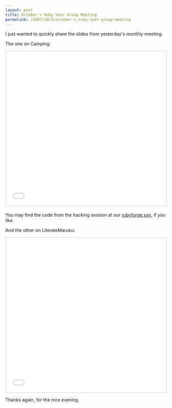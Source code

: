 ```yaml
---
layout: post
title: October's Ruby User Group Meeting
permalink: /2007/10/5/october-s-ruby-user-group-meeting
---
```


I just wanted to quickly share the slides from yesterday's monthly meeting.

The one on Camping:

<iframe src="//www.slideshare.net/slideshow/embed_code/key/rw9C3si6JHa6G2" width="595" height="485" frameborder="0" marginwidth="0" marginheight="0" scrolling="no" style="border:1px solid #CCC; border-width:1px; margin-bottom:5px; max-width: 100%;" allowfullscreen></iframe>

You may find the code from the hacking session at our [rubyforge
svn](http://rug-b.rubyforge.org/svn/syntax_camping/trunk/), if you like.

And the other on LiterateMaruku:

<iframe src="//www.slideshare.net/slideshow/embed_code/key/yOQmbwGGpRlscC" width="595" height="485" frameborder="0" marginwidth="0" marginheight="0" scrolling="no" style="border:1px solid #CCC; max-width: 100%;" allowfullscreen></iframe>

Thanks again, for the nice evening.
